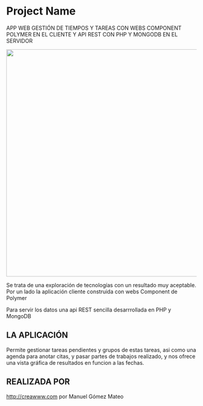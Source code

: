 # Project Name
APP WEB GESTIÓN DE TIEMPOS Y TAREAS
CON WEBS COMPONENT POLYMER EN EL CLIENTE
Y API REST CON PHP Y MONGODB EN EL SERVIDOR
<p align="center">
  <img src="https://raw.githubusercontent.comcreawww/api_gestion_tareas_tiempos_polymerdise%C3%B1o.png" width="600"/>
</p>
Se trata de una exploración de tecnologías con un resultado muy aceptable. Por
un lado la aplicación cliente construida con webs Component de Polymer

Para servir los datos una api REST sencilla desarrrollada en PHP y MongoDB

## LA APLICACIÓN

Permite gestionar tareas pendientes y grupos de estas tareas, asi como una
agenda para anotar citas, y pasar partes de trabajos realizado, y nos ofrece
una vista gráfica de resultados en funcion a las fechas.

## REALIZADA POR

http://creawww.com por Manuel Gómez Mateo